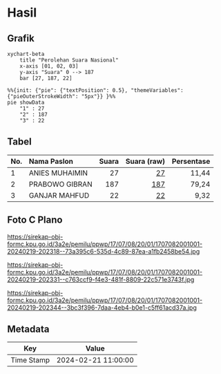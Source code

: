 # Hasil

## Grafik

```mermaid
xychart-beta
    title "Perolehan Suara Nasional"
    x-axis [01, 02, 03]
    y-axis "Suara" 0 --> 187
    bar [27, 187, 22]
```

```mermaid
%%{init: {"pie": {"textPosition": 0.5}, "themeVariables": {"pieOuterStrokeWidth": "5px"}} }%%
pie showData
    "1" : 27
    "2" : 187
    "3" : 22
```

## Tabel

| No. | Nama Paslon    | Suara | Suara (raw) | Persentase |
|:--- |:-------------- | -----:| -----------:| ----------:|
| 1   | ANIES MUHAIMIN | 27    | [27][p-1]   | 11,44      |
| 2   | PRABOWO GIBRAN | 187   | [187][p-2]  | 79,24      |
| 3   | GANJAR MAHFUD  | 22    | [22][p-3]   | 9,32       |


[p-1]: https://github.com/gigit-pemilu/pemilu-2024/blob/main/pilpres/hitung-suara/sub/17-bengkulu/sub/07-lebong/sub/08-lebong-sakti/sub/2001-ujung-tanjung-i/sub/001-tps/sub/paslon-1.txt
[p-2]: https://github.com/gigit-pemilu/pemilu-2024/blob/main/pilpres/hitung-suara/sub/17-bengkulu/sub/07-lebong/sub/08-lebong-sakti/sub/2001-ujung-tanjung-i/sub/001-tps/sub/paslon-2.txt
[p-3]: https://github.com/gigit-pemilu/pemilu-2024/blob/main/pilpres/hitung-suara/sub/17-bengkulu/sub/07-lebong/sub/08-lebong-sakti/sub/2001-ujung-tanjung-i/sub/001-tps/sub/paslon-3.txt

## Foto C Plano

https://sirekap-obj-formc.kpu.go.id/3a2e/pemilu/ppwp/17/07/08/20/01/1707082001001-20240219-202318--73a395c6-535d-4c89-87ea-a1fb2458be54.jpg

https://sirekap-obj-formc.kpu.go.id/3a2e/pemilu/ppwp/17/07/08/20/01/1707082001001-20240219-202331--c763ccf9-f4e3-481f-8809-22c571e3743f.jpg

https://sirekap-obj-formc.kpu.go.id/3a2e/pemilu/ppwp/17/07/08/20/01/1707082001001-20240219-202344--3bc3f396-7daa-4eb4-b0e1-c5ff61acd37a.jpg


## Metadata

| Key        | Value               |
| ---------- | ------------------- |
| Time Stamp | 2024-02-21 11:00:00 |



